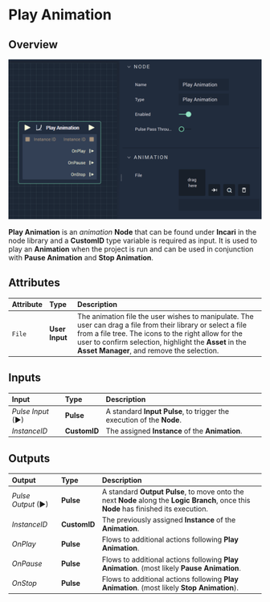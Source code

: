 # Play Animation

## Overview

![The Play Animation Node.](../../../.gitbook/assets/playanimation.png)

**Play Animation** is an _animation_ **Node** that can be found under **Incari** in the node library and a **CustomID** type variable is required as input. It is used to play an **Animation** when the project is run and can be used in conjunction with **Pause Animation** and **Stop Animation**.

## Attributes

| Attribute | Type | Description |
| :--- | :--- | :--- |
| `File` | **User Input** | The animation file the user wishes to manipulate. The user can drag a file from their library or select a file from a file tree. The icons to the right allow for the user to confirm selection, highlight the **Asset** in the **Asset Manager**, and remove the selection. |

## Inputs

| Input | Type | Description |
| :--- | :--- | :--- |
| _Pulse Input_ \(►\) | **Pulse** | A standard **Input Pulse**, to trigger the execution of the **Node**. |
| _InstanceID_ | **CustomID** | The assigned **Instance** of the **Animation**. |

## Outputs

| Output | Type | Description |
| :--- | :--- | :--- |
| _Pulse Output_ \(►\) | **Pulse** | A standard **Output Pulse**, to move onto the next **Node** along the **Logic Branch**, once this **Node** has finished its execution. |
| _InstanceID_ | **CustomID** | The previously assigned **Instance** of the **Animation**. |
| _OnPlay_ | **Pulse** | Flows to additional actions following **Play Animation**. |
| _OnPause_ | **Pulse** | Flows to additional actions following **Play Animation**. \(most likely **Pause Animation**. |
| _OnStop_ | **Pulse** | Flows to additional actions following **Play Animation**. \(most likely **Stop Animation**\). |

